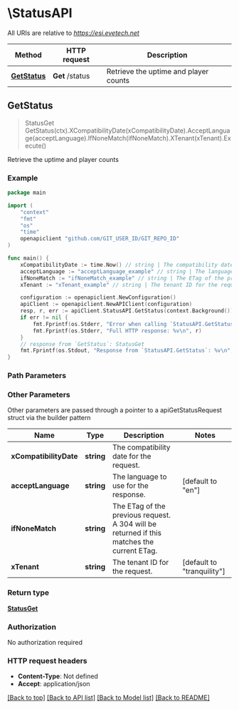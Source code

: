 # \StatusAPI

All URIs are relative to *https://esi.evetech.net*

Method | HTTP request | Description
------------- | ------------- | -------------
[**GetStatus**](StatusAPI.md#GetStatus) | **Get** /status | Retrieve the uptime and player counts



## GetStatus

> StatusGet GetStatus(ctx).XCompatibilityDate(xCompatibilityDate).AcceptLanguage(acceptLanguage).IfNoneMatch(ifNoneMatch).XTenant(xTenant).Execute()

Retrieve the uptime and player counts



### Example

```go
package main

import (
	"context"
	"fmt"
	"os"
    "time"
	openapiclient "github.com/GIT_USER_ID/GIT_REPO_ID"
)

func main() {
	xCompatibilityDate := time.Now() // string | The compatibility date for the request.
	acceptLanguage := "acceptLanguage_example" // string | The language to use for the response. (optional) (default to "en")
	ifNoneMatch := "ifNoneMatch_example" // string | The ETag of the previous request. A 304 will be returned if this matches the current ETag. (optional)
	xTenant := "xTenant_example" // string | The tenant ID for the request. (optional) (default to "tranquility")

	configuration := openapiclient.NewConfiguration()
	apiClient := openapiclient.NewAPIClient(configuration)
	resp, r, err := apiClient.StatusAPI.GetStatus(context.Background()).XCompatibilityDate(xCompatibilityDate).AcceptLanguage(acceptLanguage).IfNoneMatch(ifNoneMatch).XTenant(xTenant).Execute()
	if err != nil {
		fmt.Fprintf(os.Stderr, "Error when calling `StatusAPI.GetStatus``: %v\n", err)
		fmt.Fprintf(os.Stderr, "Full HTTP response: %v\n", r)
	}
	// response from `GetStatus`: StatusGet
	fmt.Fprintf(os.Stdout, "Response from `StatusAPI.GetStatus`: %v\n", resp)
}
```

### Path Parameters



### Other Parameters

Other parameters are passed through a pointer to a apiGetStatusRequest struct via the builder pattern


Name | Type | Description  | Notes
------------- | ------------- | ------------- | -------------
 **xCompatibilityDate** | **string** | The compatibility date for the request. | 
 **acceptLanguage** | **string** | The language to use for the response. | [default to &quot;en&quot;]
 **ifNoneMatch** | **string** | The ETag of the previous request. A 304 will be returned if this matches the current ETag. | 
 **xTenant** | **string** | The tenant ID for the request. | [default to &quot;tranquility&quot;]

### Return type

[**StatusGet**](StatusGet.md)

### Authorization

No authorization required

### HTTP request headers

- **Content-Type**: Not defined
- **Accept**: application/json

[[Back to top]](#) [[Back to API list]](../README.md#documentation-for-api-endpoints)
[[Back to Model list]](../README.md#documentation-for-models)
[[Back to README]](../README.md)

